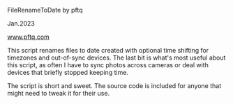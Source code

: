 FileRenameToDate by pftq

Jan.2023

www.pftq.com

This script renames files to date created with optional time shifting for timezones and out-of-sync devices.  The last bit is what's most useful about this script, as often I have to sync photos across cameras or deal with devices that briefly stopped keeping time.

The script is short and sweet.  The source code is included for anyone that might need to tweak it for their use.
